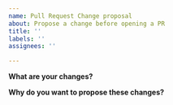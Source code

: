 ```yaml
---
name: Pull Request Change proposal
about: Propose a change before opening a PR
title: ''
labels: ''
assignees: ''

---
```


**What are your changes?**

**Why do you want to propose these changes?**

